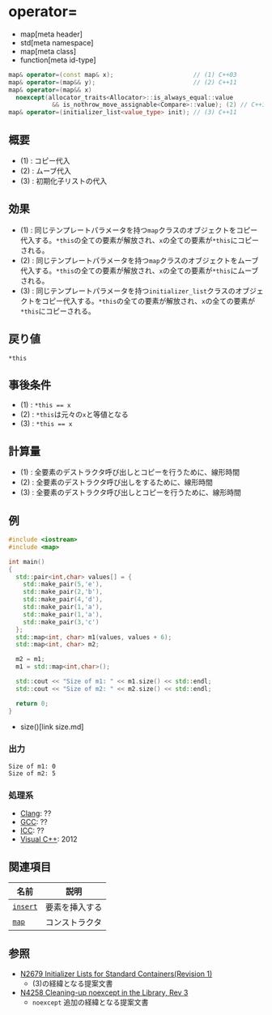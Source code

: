 # operator=
* map[meta header]
* std[meta namespace]
* map[meta class]
* function[meta id-type]

```cpp
map& operator=(const map& x);                      // (1) C++03
map& operator=(map&& y);                           // (2) C++11
map& operator=(map&& x)
  noexcept(allocator_traits<Allocator>::is_always_equal::value
            && is_nothrow_move_assignable<Compare>::value); (2) // C++17
map& operator=(initializer_list<value_type> init); // (3) C++11
```

## 概要
- (1) : コピー代入
- (2) : ムーブ代入
- (3) : 初期化子リストの代入


## 効果
- (1) : 同じテンプレートパラメータを持つ`map`クラスのオブジェクトをコピー代入する。`*this`の全ての要素が解放され、`x`の全ての要素が`*this`にコピーされる。
- (2) : 同じテンプレートパラメータを持つ`map`クラスのオブジェクトをムーブ代入する。`*this`の全ての要素が解放され、`x`の全ての要素が`*this`にムーブされる。
- (3) : 同じテンプレートパラメータを持つ`initializer_list`クラスのオブジェクトをコピー代入する。`*this`の全ての要素が解放され、`x`の全ての要素が`*this`にコピーされる。


## 戻り値
`*this`


## 事後条件
- (1) : `*this == x`
- (2) : `*this`は元々の`x`と等値となる
- (3) : `*this == x`


## 計算量
- (1) : 全要素のデストラクタ呼び出しとコピーを行うために、線形時間
- (2) : 全要素のデストラクタ呼び出しをするために、線形時間
- (3) : 全要素のデストラクタ呼び出しとコピーを行うために、線形時間


## 例
```cpp example
#include <iostream>
#include <map>

int main()
{
  std::pair<int,char> values[] = {
    std::make_pair(5,'e'),
    std::make_pair(2,'b'),
    std::make_pair(4,'d'),
    std::make_pair(1,'a'),
    std::make_pair(1,'a'),
    std::make_pair(3,'c')
  };
  std::map<int, char> m1(values, values + 6);
  std::map<int, char> m2;

  m2 = m1;
  m1 = std::map<int,char>();

  std::cout << "Size of m1: " << m1.size() << std::endl;
  std::cout << "Size of m2: " << m2.size() << std::endl;

  return 0;
}
```
* size()[link size.md]

### 出力
```
Size of m1: 0
Size of m2: 5
```

### 処理系
- [Clang](/implementation.md#clang): ??
- [GCC](/implementation.md#gcc): ??
- [ICC](/implementation.md#icc): ??
- [Visual C++](/implementation.md#visual_cpp): 2012


## 関連項目

| 名前 | 説明 |
|---------------------------------------------------------------------------------------|-----------------------|
| [`insert`](/reference/map/map/insert.md) | 要素を挿入する |
| [`map`](/reference/map/map/op_constructor.md) | コンストラクタ |


## 参照
- [N2679 Initializer Lists for Standard Containers(Revision 1)](http://www.open-std.org/jtc1/sc22/wg21/docs/papers/2008/n2679.pdf)
    - (3)の経緯となる提案文書
- [N4258 Cleaning-up noexcept in the Library, Rev 3](http://www.open-std.org/jtc1/sc22/wg21/docs/papers/2014/n4258.pdf)
    - `noexcept` 追加の経緯となる提案文書
